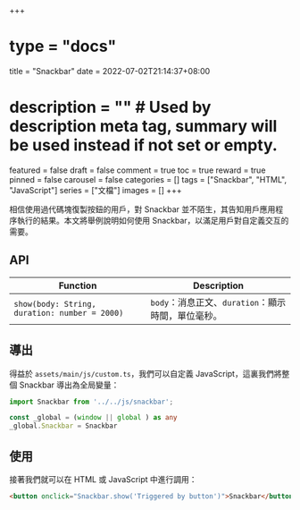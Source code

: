 +++
# type = "docs"
title = "Snackbar"
date = 2022-07-02T21:14:37+08:00
# description = "" # Used by description meta tag, summary will be used instead if not set or empty.
featured = false
draft = false
comment = true
toc = true
reward = true
pinned = false
carousel = false
categories = []
tags = ["Snackbar", "HTML", "JavaScript"]
series = ["文檔"]
images = []
+++

相信使用過代碼塊復製按鈕的用戶，對 Snackbar 並不陌生，其告知用戶應用程序執行的結果。本文將舉例說明如何使用 Snackbar，以滿足用戶對自定義交互的需要。

<!--more-->

## API

| Function | Description|
|---|---|
| `show(body: String, duration: number = 2000)` | `body`：消息正文、`duration`：顯示時間，單位毫秒。

## 導出

得益於 `assets/main/js/custom.ts`，我們可以自定義 JavaScript，這裏我們將整個 Snackbar 導出為全局變量：

```typescript
import Snackbar from '../../js/snackbar';

const _global = (window || global ) as any
_global.Snackbar = Snackbar
```

## 使用

接著我們就可以在 HTML 或 JavaScript 中進行調用：

```html
<button onclick="Snackbar.show('Triggered by button')">Snackbar</button>
```
